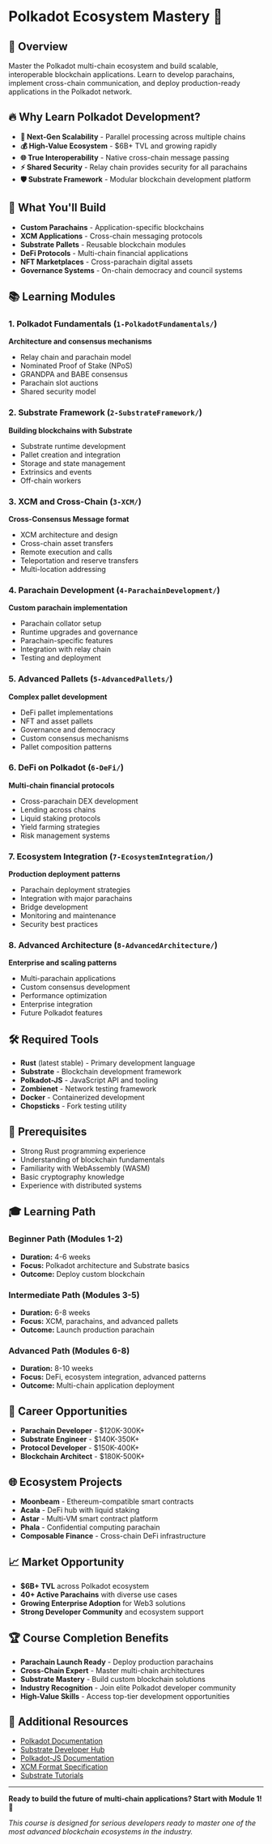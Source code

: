 # Polkadot Ecosystem Mastery 🔴

## 🌟 Overview

Master the Polkadot multi-chain ecosystem and build scalable, interoperable blockchain applications. Learn to develop parachains, implement cross-chain communication, and deploy production-ready applications in the Polkadot network.

## 🔥 Why Learn Polkadot Development?

- **🚀 Next-Gen Scalability** - Parallel processing across multiple chains
- **💰 High-Value Ecosystem** - $6B+ TVL and growing rapidly
- **🌐 True Interoperability** - Native cross-chain message passing
- **⚡ Shared Security** - Relay chain provides security for all parachains
- **🛡️ Substrate Framework** - Modular blockchain development platform

## 🎯 What You'll Build

- **Custom Parachains** - Application-specific blockchains
- **XCM Applications** - Cross-chain messaging protocols
- **Substrate Pallets** - Reusable blockchain modules
- **DeFi Protocols** - Multi-chain financial applications
- **NFT Marketplaces** - Cross-parachain digital assets
- **Governance Systems** - On-chain democracy and council systems

## 📚 Learning Modules

### 1. Polkadot Fundamentals (`1-PolkadotFundamentals/`)
**Architecture and consensus mechanisms**
- Relay chain and parachain model
- Nominated Proof of Stake (NPoS)
- GRANDPA and BABE consensus
- Parachain slot auctions
- Shared security model

### 2. Substrate Framework (`2-SubstrateFramework/`)
**Building blockchains with Substrate**
- Substrate runtime development
- Pallet creation and integration
- Storage and state management
- Extrinsics and events
- Off-chain workers

### 3. XCM and Cross-Chain (`3-XCM/`)
**Cross-Consensus Message format**
- XCM architecture and design
- Cross-chain asset transfers
- Remote execution and calls
- Teleportation and reserve transfers
- Multi-location addressing

### 4. Parachain Development (`4-ParachainDevelopment/`)
**Custom parachain implementation**
- Parachain collator setup
- Runtime upgrades and governance
- Parachain-specific features
- Integration with relay chain
- Testing and deployment

### 5. Advanced Pallets (`5-AdvancedPallets/`)
**Complex pallet development**
- DeFi pallet implementations
- NFT and asset pallets
- Governance and democracy
- Custom consensus mechanisms
- Pallet composition patterns

### 6. DeFi on Polkadot (`6-DeFi/`)
**Multi-chain financial protocols**
- Cross-parachain DEX development
- Lending across chains
- Liquid staking protocols
- Yield farming strategies
- Risk management systems

### 7. Ecosystem Integration (`7-EcosystemIntegration/`)
**Production deployment patterns**
- Parachain deployment strategies
- Integration with major parachains
- Bridge development
- Monitoring and maintenance
- Security best practices

### 8. Advanced Architecture (`8-AdvancedArchitecture/`)
**Enterprise and scaling patterns**
- Multi-parachain applications
- Custom consensus development
- Performance optimization
- Enterprise integration
- Future Polkadot features

## 🛠️ Required Tools

- **Rust** (latest stable) - Primary development language
- **Substrate** - Blockchain development framework
- **Polkadot-JS** - JavaScript API and tooling
- **Zombienet** - Network testing framework
- **Docker** - Containerized development
- **Chopsticks** - Fork testing utility

## 🚀 Prerequisites

- Strong Rust programming experience
- Understanding of blockchain fundamentals
- Familiarity with WebAssembly (WASM)
- Basic cryptography knowledge
- Experience with distributed systems

## 🎓 Learning Path

### Beginner Path (Modules 1-2)
- **Duration:** 4-6 weeks
- **Focus:** Polkadot architecture and Substrate basics
- **Outcome:** Deploy custom blockchain

### Intermediate Path (Modules 3-5)
- **Duration:** 6-8 weeks
- **Focus:** XCM, parachains, and advanced pallets
- **Outcome:** Launch production parachain

### Advanced Path (Modules 6-8)
- **Duration:** 8-10 weeks
- **Focus:** DeFi, ecosystem integration, advanced patterns
- **Outcome:** Multi-chain application deployment

## 💼 Career Opportunities

- **Parachain Developer** - $120K-300K+
- **Substrate Engineer** - $140K-350K+
- **Protocol Developer** - $150K-400K+
- **Blockchain Architect** - $180K-500K+

## 🌐 Ecosystem Projects

- **Moonbeam** - Ethereum-compatible smart contracts
- **Acala** - DeFi hub with liquid staking
- **Astar** - Multi-VM smart contract platform
- **Phala** - Confidential computing parachain
- **Composable Finance** - Cross-chain DeFi infrastructure

## 📈 Market Opportunity

- **$6B+ TVL** across Polkadot ecosystem
- **40+ Active Parachains** with diverse use cases
- **Growing Enterprise Adoption** for Web3 solutions
- **Strong Developer Community** and ecosystem support

## 🏆 Course Completion Benefits

- **Parachain Launch Ready** - Deploy production parachains
- **Cross-Chain Expert** - Master multi-chain architectures
- **Substrate Mastery** - Build custom blockchain solutions
- **Industry Recognition** - Join elite Polkadot developer community
- **High-Value Skills** - Access top-tier development opportunities

## 🔗 Additional Resources

- [Polkadot Documentation](https://wiki.polkadot.network/)
- [Substrate Developer Hub](https://docs.substrate.io/)
- [Polkadot-JS Documentation](https://polkadot.js.org/docs/)
- [XCM Format Specification](https://github.com/paritytech/xcm-format)
- [Substrate Tutorials](https://docs.substrate.io/tutorials/)

---

**Ready to build the future of multi-chain applications? Start with Module 1!** 🚀

*This course is designed for serious developers ready to master one of the most advanced blockchain ecosystems in the industry.*
